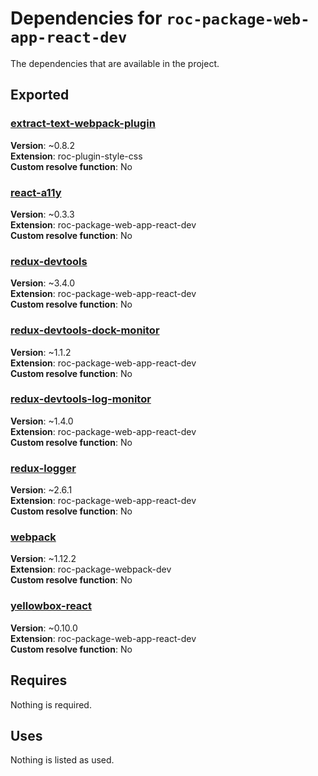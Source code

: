 # Dependencies for `roc-package-web-app-react-dev`

The dependencies that are available in the project.

## Exported
### [extract-text-webpack-plugin](https://www.npmjs.com/package/extract-text-webpack-plugin)
__Version__: ~0.8.2  
__Extension__: roc-plugin-style-css  
__Custom resolve function__:  No  

### [react-a11y](https://www.npmjs.com/package/react-a11y)
__Version__: ~0.3.3  
__Extension__: roc-package-web-app-react-dev  
__Custom resolve function__:  No  

### [redux-devtools](https://www.npmjs.com/package/redux-devtools)
__Version__: ~3.4.0  
__Extension__: roc-package-web-app-react-dev  
__Custom resolve function__:  No  

### [redux-devtools-dock-monitor](https://www.npmjs.com/package/redux-devtools-dock-monitor)
__Version__: ~1.1.2  
__Extension__: roc-package-web-app-react-dev  
__Custom resolve function__:  No  

### [redux-devtools-log-monitor](https://www.npmjs.com/package/redux-devtools-log-monitor)
__Version__: ~1.4.0  
__Extension__: roc-package-web-app-react-dev  
__Custom resolve function__:  No  

### [redux-logger](https://www.npmjs.com/package/redux-logger)
__Version__: ~2.6.1  
__Extension__: roc-package-web-app-react-dev  
__Custom resolve function__:  No  

### [webpack](https://www.npmjs.com/package/webpack)
__Version__: ~1.12.2  
__Extension__: roc-package-webpack-dev  
__Custom resolve function__:  No  

### [yellowbox-react](https://www.npmjs.com/package/yellowbox-react)
__Version__: ~0.10.0  
__Extension__: roc-package-web-app-react-dev  
__Custom resolve function__:  No  

## Requires
Nothing is required.

## Uses
Nothing is listed as used.
